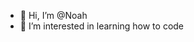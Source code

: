 - 👋 Hi, I’m @Noah
- 👀 I’m interested in learning how to code

<!---
Nocaves/Nocaves is a ✨ special ✨ repository because its `README.md` (this file) appears on your GitHub profile.
You can click the Preview link to take a look at your changes.
--->
